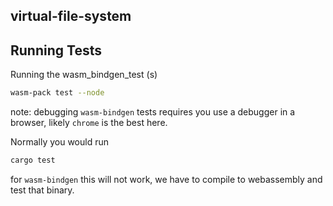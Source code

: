 virtual-file-system
---



## Running Tests

Running the wasm_bindgen_test (s)
```bash
wasm-pack test --node
```
note: debugging `wasm-bindgen` tests requires you use a debugger in a browser, likely `chrome` is the best here.

Normally you would run 
```bash
cargo test
```
for `wasm-bindgen` this will not work, we have to compile to webassembly and test that binary.